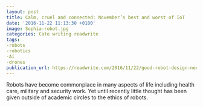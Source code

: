 ```yaml
---
layout: post
title: Calm, cruel and connected: November’s best and worst of IoT
date: '2016-11-22 11:13:30 +0100'
image: Sophia-robot.jpg
categories: Cate writing readwrite
tags:
-robots
-robotics
-AI
-drones
publication_url: https://readwrite.com/2016/11/22/good-robot-design-needs-to-be-reponsible-not-just-responsive/
---
```

Robots have become commonplace in many aspects of life including health care, military and security work. Yet until recently little thought has been given outside of academic circles to the ethics of robots.
